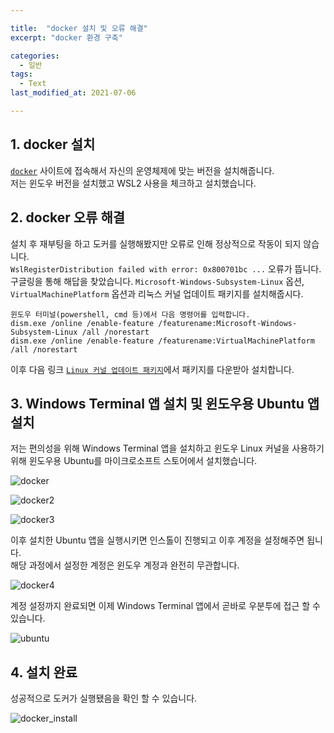 ```yaml
---

title:  "docker 설치 및 오류 해결"
excerpt: "docker 환경 구축"

categories:
  - 일반
tags:
  - Text
last_modified_at: 2021-07-06

---
```


## 1. docker 설치

[`docker`](https://www.docker.com/products/docker-desktop) 사이트에 접속해서 자신의 운영체제에 맞는 버전을 설치해줍니다.   
저는 윈도우 버전을 설치했고 WSL2 사용을 체크하고 설치했습니다.

## 2. docker 오류 해결

설치 후 재부팅을 하고 도커를 실행해봤지만 오류로 인해 정상적으로 작동이 되지 않습니다.   
`WslRegisterDistribution failed with error: 0x800701bc ...` 오류가 뜹니다.   
구글링을 통해 해답을 찾았습니다. `Microsoft-Windows-Subsystem-Linux` 옵션, `VirtualMachinePlatform` 옵션과 리눅스 커널 업데이트 패키지를 설치해줍시다.

<div class="highlighter-rouge">
  <div class="highlight">
<pre class="highlight"><code class="plaintext">윈도우 터미널(powershell, cmd 등)에서 다음 명령어를 입력합니다.
dism.exe /online /enable-feature /featurename:Microsoft-Windows-Subsystem-Linux /all /norestart
dism.exe /online /enable-feature /featurename:VirtualMachinePlatform /all /norestart
</code></pre>
  </div>
</div>

이후 다음 링크 [`Linux 커널 업데이트 패키지`](http://wslstorestorage.blob.core.windows.net/wslblob/wsl_update_x64.msi)에서 패키지를 다운받아 설치합니다.

## 3. Windows Terminal 앱 설치 및 윈도우용 Ubuntu 앱 설치

저는 편의성을 위해 Windows Terminal 앱을 설치하고 윈도우 Linux 커널을 사용하기 위해 윈도우용 Ubuntu를 마이크로소프트 스토어에서 설치했습니다.

![docker](https://user-images.githubusercontent.com/76190341/124614965-c2932b80-deaf-11eb-9e2d-2dbd0f4f23d8.PNG)

![docker2](https://user-images.githubusercontent.com/76190341/124618520-d3916c00-deb2-11eb-89c1-3514e4dd6866.png)

![docker3](https://user-images.githubusercontent.com/76190341/124618113-785f7980-deb2-11eb-9fd7-e2edf5e72ea6.PNG)

이후 설치한 Ubuntu 앱을 실행시키면 인스톨이 진행되고 이후 계정을 설정해주면 됩니다.   
해당 과정에서 설정한 계정은 윈도우 계정과 완전히 무관합니다.

![docker4](https://user-images.githubusercontent.com/76190341/124614982-c58e1c00-deaf-11eb-9bdd-36e67941ed31.png)

계정 설정까지 완료되면 이제 Windows Terminal 앱에서 곧바로 우분투에 접근 할 수 있습니다.

![ubuntu](https://user-images.githubusercontent.com/76190341/124619109-51ee0e00-deb3-11eb-9784-17dcb504fb64.png)

## 4. 설치 완료

성공적으로 도커가 실행됐음을 확인 할 수 있습니다.

![docker_install](https://user-images.githubusercontent.com/76190341/124619380-924d8c00-deb3-11eb-883c-e55b0e22a7d6.png)